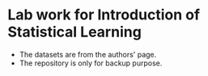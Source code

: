 Lab work for Introduction of Statistical Learning
======================
* The datasets are from the authors' page.
* The repository is only for backup purpose.
